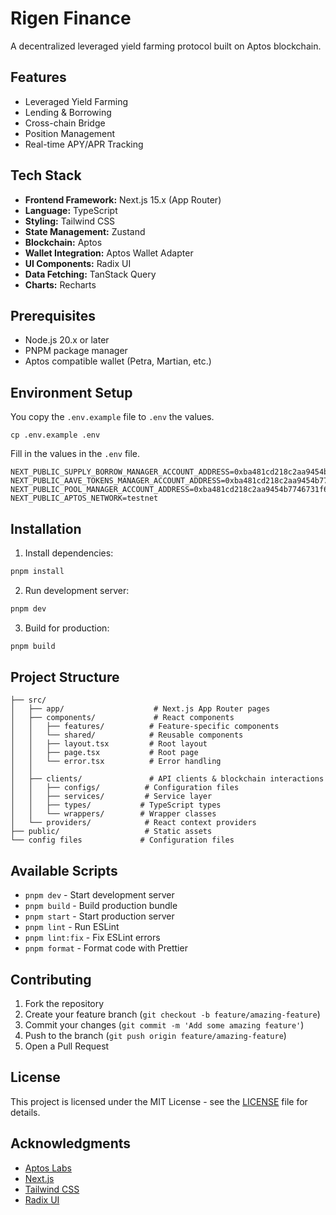 # Rigen Finance

A decentralized leveraged yield farming protocol built on Aptos blockchain.

## Features

- Leveraged Yield Farming
- Lending & Borrowing
- Cross-chain Bridge
- Position Management
- Real-time APY/APR Tracking

## Tech Stack

- **Frontend Framework:** Next.js 15.x (App Router)
- **Language:** TypeScript
- **Styling:** Tailwind CSS
- **State Management:** Zustand
- **Blockchain:** Aptos
- **Wallet Integration:** Aptos Wallet Adapter
- **UI Components:** Radix UI
- **Data Fetching:** TanStack Query
- **Charts:** Recharts

## Prerequisites

- Node.js 20.x or later
- PNPM package manager
- Aptos compatible wallet (Petra, Martian, etc.)

## Environment Setup

You copy the `.env.example` file to `.env` the values.

```
cp .env.example .env
```

Fill in the values in the `.env` file.

```env
NEXT_PUBLIC_SUPPLY_BORROW_MANAGER_ACCOUNT_ADDRESS=0xba481cd218c2aa9454b7746731f6f976e58767b363458513c7447f76673565f1
NEXT_PUBLIC_AAVE_TOKENS_MANAGER_ACCOUNT_ADDRESS=0xba481cd218c2aa9454b7746731f6f976e58767b363458513c7447f76673565f1
NEXT_PUBLIC_POOL_MANAGER_ACCOUNT_ADDRESS=0xba481cd218c2aa9454b7746731f6f976e58767b363458513c7447f76673565f1
NEXT_PUBLIC_APTOS_NETWORK=testnet
```

## Installation

1. Install dependencies:

```bash
pnpm install
```

2. Run development server:

```bash
pnpm dev
```

3. Build for production:

```bash
pnpm build
```

## Project Structure

```
├── src/
│   ├── app/                    # Next.js App Router pages
│   ├── components/             # React components
│   │   ├── features/          # Feature-specific components
│   │   └── shared/            # Reusable components
│   │   ├── layout.tsx         # Root layout
│   │   ├── page.tsx           # Root page
│   │   └── error.tsx          # Error handling
│   │
│   ├── clients/               # API clients & blockchain interactions
│   │   ├── configs/          # Configuration files
│   │   ├── services/         # Service layer
│   │   ├── types/           # TypeScript types
│   │   └── wrappers/        # Wrapper classes
│   └── providers/            # React context providers
├── public/                   # Static assets
└── config files             # Configuration files
```

## Available Scripts

- `pnpm dev` - Start development server
- `pnpm build` - Build production bundle
- `pnpm start` - Start production server
- `pnpm lint` - Run ESLint
- `pnpm lint:fix` - Fix ESLint errors
- `pnpm format` - Format code with Prettier

## Contributing

1. Fork the repository
2. Create your feature branch (`git checkout -b feature/amazing-feature`)
3. Commit your changes (`git commit -m 'Add some amazing feature'`)
4. Push to the branch (`git push origin feature/amazing-feature`)
5. Open a Pull Request

## License

This project is licensed under the MIT License - see the [LICENSE](LICENSE) file for details.

## Acknowledgments

- [Aptos Labs](https://aptoslabs.com/)
- [Next.js](https://nextjs.org/)
- [Tailwind CSS](https://tailwindcss.com/)
- [Radix UI](https://www.radix-ui.com/)
